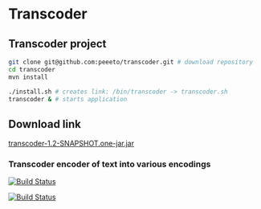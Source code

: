 # Transcoder

## Transcoder project

```bash
git clone git@github.com:peeeto/transcoder.git # download repository
cd transcoder
mvn install

./install.sh # creates link: /bin/transcoder -> transcoder.sh
transcoder & # starts application
```

## Download link

[transcoder-1.2-SNAPSHOT.one-jar.jar](https://drone.io/bitbucket.org/peeeto/transcoder/files/target/transcoder-1.2-SNAPSHOT.one-jar.jar)

### Transcoder encoder of text into various encodings

[![Build Status](https://drone.io/bitbucket.org/peeeto/transcoder/status.png)](https://drone.io/bitbucket.org/peeeto/transcoder/latest)

[![Build Status](https://travis-ci.org/peeeto/transcoder.svg)](https://travis-ci.org/peeeto/transcoder)
